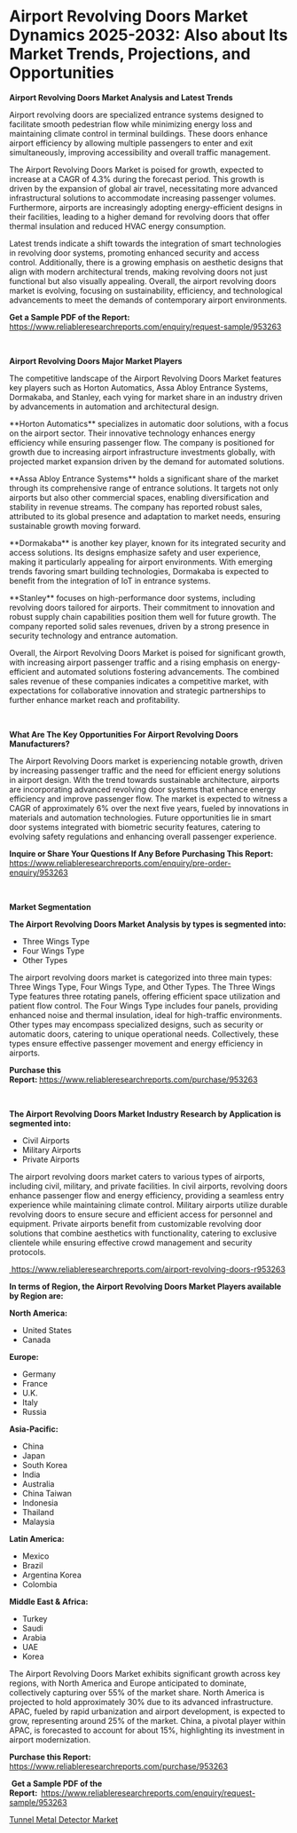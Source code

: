 <p><h1>Airport Revolving Doors Market Dynamics 2025-2032: Also about Its Market Trends, Projections, and Opportunities</h1></p><p><strong>Airport Revolving Doors Market Analysis and Latest Trends</strong></p>
<p><p>Airport revolving doors are specialized entrance systems designed to facilitate smooth pedestrian flow while minimizing energy loss and maintaining climate control in terminal buildings. These doors enhance airport efficiency by allowing multiple passengers to enter and exit simultaneously, improving accessibility and overall traffic management.</p><p>The Airport Revolving Doors Market is poised for growth, expected to increase at a CAGR of 4.3% during the forecast period. This growth is driven by the expansion of global air travel, necessitating more advanced infrastructural solutions to accommodate increasing passenger volumes. Furthermore, airports are increasingly adopting energy-efficient designs in their facilities, leading to a higher demand for revolving doors that offer thermal insulation and reduced HVAC energy consumption.</p><p>Latest trends indicate a shift towards the integration of smart technologies in revolving door systems, promoting enhanced security and access control. Additionally, there is a growing emphasis on aesthetic designs that align with modern architectural trends, making revolving doors not just functional but also visually appealing. Overall, the airport revolving doors market is evolving, focusing on sustainability, efficiency, and technological advancements to meet the demands of contemporary airport environments.</p></p>
<p><strong>Get a Sample PDF of the Report:&nbsp;</strong> <a href="https://www.reliableresearchreports.com/enquiry/request-sample/953263?utm_campaign=3275&utm_medium=2&utm_source=Github&utm_content=ia&utm_term=11042025&utm_id=airport-revolving-doors">https://www.reliableresearchreports.com/enquiry/request-sample/953263</a></p>
<p>&nbsp;</p>
<p><strong>Airport Revolving Doors Major Market Players</strong></p>
<p><p>The competitive landscape of the Airport Revolving Doors Market features key players such as Horton Automatics, Assa Abloy Entrance Systems, Dormakaba, and Stanley, each vying for market share in an industry driven by advancements in automation and architectural design.</p><p>**Horton Automatics** specializes in automatic door solutions, with a focus on the airport sector. Their innovative technology enhances energy efficiency while ensuring passenger flow. The company is positioned for growth due to increasing airport infrastructure investments globally, with projected market expansion driven by the demand for automated solutions.</p><p>**Assa Abloy Entrance Systems** holds a significant share of the market through its comprehensive range of entrance solutions. It targets not only airports but also other commercial spaces, enabling diversification and stability in revenue streams. The company has reported robust sales, attributed to its global presence and adaptation to market needs, ensuring sustainable growth moving forward.</p><p>**Dormakaba** is another key player, known for its integrated security and access solutions. Its designs emphasize safety and user experience, making it particularly appealing for airport environments. With emerging trends favoring smart building technologies, Dormakaba is expected to benefit from the integration of IoT in entrance systems.</p><p>**Stanley** focuses on high-performance door systems, including revolving doors tailored for airports. Their commitment to innovation and robust supply chain capabilities position them well for future growth. The company reported solid sales revenues, driven by a strong presence in security technology and entrance automation.</p><p>Overall, the Airport Revolving Doors Market is poised for significant growth, with increasing airport passenger traffic and a rising emphasis on energy-efficient and automated solutions fostering advancements. The combined sales revenue of these companies indicates a competitive market, with expectations for collaborative innovation and strategic partnerships to further enhance market reach and profitability.</p></p>
<p>&nbsp;</p>
<p><strong>What Are The Key Opportunities For Airport Revolving Doors Manufacturers?</strong></p>
<p><p>The Airport Revolving Doors market is experiencing notable growth, driven by increasing passenger traffic and the need for efficient energy solutions in airport design. With the trend towards sustainable architecture, airports are incorporating advanced revolving door systems that enhance energy efficiency and improve passenger flow. The market is expected to witness a CAGR of approximately 6% over the next five years, fueled by innovations in materials and automation technologies. Future opportunities lie in smart door systems integrated with biometric security features, catering to evolving safety regulations and enhancing overall passenger experience.</p></p>
<p><strong>Inquire or Share Your Questions If Any Before Purchasing This Report:</strong> <a href="https://www.reliableresearchreports.com/enquiry/pre-order-enquiry/953263?utm_campaign=3275&utm_medium=2&utm_source=Github&utm_content=ia&utm_term=11042025&utm_id=airport-revolving-doors">https://www.reliableresearchreports.com/enquiry/pre-order-enquiry/953263</a></p>
<p>&nbsp;</p>
<p><strong>Market Segmentation</strong></p>
<p><strong>The Airport Revolving Doors Market Analysis by types is segmented into:</strong></p>
<p><ul><li>Three Wings Type</li><li>Four Wings Type</li><li>Other Types</li></ul></p>
<p><p>The airport revolving doors market is categorized into three main types: Three Wings Type, Four Wings Type, and Other Types. The Three Wings Type features three rotating panels, offering efficient space utilization and patient flow control. The Four Wings Type includes four panels, providing enhanced noise and thermal insulation, ideal for high-traffic environments. Other types may encompass specialized designs, such as security or automatic doors, catering to unique operational needs. Collectively, these types ensure effective passenger movement and energy efficiency in airports.</p></p>
<p><strong>Purchase this Report:&nbsp;</strong><a href="https://www.reliableresearchreports.com/purchase/953263?utm_campaign=3275&utm_medium=2&utm_source=Github&utm_content=ia&utm_term=11042025&utm_id=airport-revolving-doors">https://www.reliableresearchreports.com/purchase/953263</a></p>
<p>&nbsp;</p>
<p><strong>The Airport Revolving Doors Market Industry Research by Application is segmented into:</strong></p>
<p><ul><li>Civil Airports</li><li>Military Airports</li><li>Private Airports</li></ul></p>
<p><p>The airport revolving doors market caters to various types of airports, including civil, military, and private facilities. In civil airports, revolving doors enhance passenger flow and energy efficiency, providing a seamless entry experience while maintaining climate control. Military airports utilize durable revolving doors to ensure secure and efficient access for personnel and equipment. Private airports benefit from customizable revolving door solutions that combine aesthetics with functionality, catering to exclusive clientele while ensuring effective crowd management and security protocols.</p></p>
<p><a href="https://www.reliableresearchreports.com/airport-revolving-doors-r953263?utm_campaign=3275&utm_medium=2&utm_source=Github&utm_content=ia&utm_term=11042025&utm_id=airport-revolving-doors">&nbsp;https://www.reliableresearchreports.com/airport-revolving-doors-r953263</a></p>
<p><strong>In terms of Region, the Airport Revolving Doors Market Players available by Region are:</strong></p>
<p>
    <p> <strong> North America: </strong>
        <ul>
            <li>United States</li>
            <li>Canada</li>
        </ul>
        </p> 
    <p> <strong> Europe: </strong>
        <ul>
            <li>Germany</li>
            <li>France</li>
            <li>U.K.</li>
            <li>Italy</li>
            <li>Russia</li>
        </ul>
        </p> 
    <p> <strong> Asia-Pacific: </strong>
        <ul>
            <li>China</li>
            <li>Japan</li>
            <li>South Korea</li>
            <li>India</li>
            <li>Australia</li>
            <li>China Taiwan</li>
            <li>Indonesia</li>
            <li>Thailand</li>
            <li>Malaysia</li>
        </ul>
        </p> 
    <p> <strong> Latin America: </strong>
        <ul>
            <li>Mexico</li>
            <li>Brazil</li>
            <li>Argentina Korea</li>
            <li>Colombia</li>
        </ul>
        </p> 
    <p> <strong> Middle East & Africa: </strong>
        <ul>
            <li>Turkey</li>
            <li>Saudi</li>
            <li>Arabia</li>
            <li>UAE</li>
            <li>Korea</li>
        </ul>
    </p>
    </p>
<p><p>The Airport Revolving Doors Market exhibits significant growth across key regions, with North America and Europe anticipated to dominate, collectively capturing over 55% of the market share. North America is projected to hold approximately 30% due to its advanced infrastructure. APAC, fueled by rapid urbanization and airport development, is expected to grow, representing around 25% of the market. China, a pivotal player within APAC, is forecasted to account for about 15%, highlighting its investment in airport modernization.</p></p>
<p><strong>Purchase this Report: </strong><a href="https://www.reliableresearchreports.com/purchase/953263?utm_campaign=3275&utm_medium=2&utm_source=Github&utm_content=ia&utm_term=11042025&utm_id=airport-revolving-doors">https://www.reliableresearchreports.com/purchase/953263</a></p>
<p>&nbsp;<strong>Get a Sample PDF of the Report:&nbsp;&nbsp;</strong><a href="https://www.reliableresearchreports.com/enquiry/request-sample/953263?utm_campaign=3275&utm_medium=2&utm_source=Github&utm_content=ia&utm_term=11042025&utm_id=airport-revolving-doors">https://www.reliableresearchreports.com/enquiry/request-sample/953263</a></p>
<p><strong></strong></p>
<p><p><a href="https://github.com/rumaskdallys2/Market-Research-Report-List-1/blob/main/tunnel-metal-detector-market.md?utm_campaign=3275&utm_medium=2&utm_source=Github&utm_content=ia&utm_term=11042025&utm_id=airport-revolving-doors">Tunnel Metal Detector Market</a></p></p>